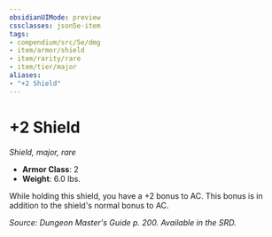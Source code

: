 ```yaml
---
obsidianUIMode: preview
cssclasses: json5e-item
tags:
- compendium/src/5e/dmg
- item/armor/shield
- item/rarity/rare
- item/tier/major
aliases: 
- "+2 Shield"
---
```

# +2 Shield
*Shield, major, rare*  

- **Armor Class**: 2
- **Weight**: 6.0 lbs.

While holding this shield, you have a +2 bonus to AC. This bonus is in addition to the shield's normal bonus to AC.

*Source: Dungeon Master's Guide p. 200. Available in the SRD.*